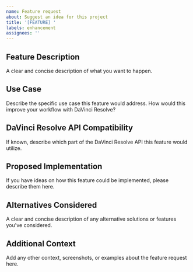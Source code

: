 ```yaml
---
name: Feature request
about: Suggest an idea for this project
title: '[FEATURE] '
labels: enhancement
assignees: ''
---
```


## Feature Description
A clear and concise description of what you want to happen.

## Use Case
Describe the specific use case this feature would address. How would this improve your workflow with DaVinci Resolve?

## DaVinci Resolve API Compatibility
If known, describe which part of the DaVinci Resolve API this feature would utilize.

## Proposed Implementation
If you have ideas on how this feature could be implemented, please describe them here.

## Alternatives Considered
A clear and concise description of any alternative solutions or features you've considered.

## Additional Context
Add any other context, screenshots, or examples about the feature request here. 